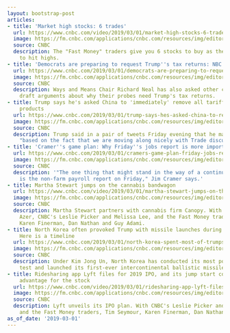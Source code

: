 ```yaml
---
layout: bootstrap-post
articles:
- title: 'Market high stocks: 6 trades'
  url: https://www.cnbc.com/video/2019/03/01/market-high-stocks-6-trades.html
  image: https://fm.cnbc.com/applications/cnbc.com/resources/img/editorial/2019/03/01/105770830-15514822496ED5-REQ-NothingbutTrades-030119.600x400.jpg
  source: CNBC
  description: The "Fast Money" traders give you 6 stocks to buy as the market continues
    to hit highs.
- title: 'Democrats are preparing to request Trump''s tax returns: NBC'
  url: https://www.cnbc.com/2019/03/01/democrats-are-preparing-to-request-trumps-tax-returns-nbc.html
  image: https://fm.cnbc.com/applications/cnbc.com/resources/img/editorial/2018/11/06/105557394-1541561889382gettyimages-973240698.1910x1000.jpeg
  source: CNBC
  description: Ways and Means Chair Richard Neal has also asked other committees to
    draft arguments about why their probes need Trump's tax returns.
- title: Trump says he's asked China to 'immediately' remove all tariffs on US agricultural
    products
  url: https://www.cnbc.com/2019/03/01/trump-says-hes-asked-china-to-remove-tariffs-on-agricultural-products.html
  image: https://fm.cnbc.com/applications/cnbc.com/resources/img/editorial/2018/09/11/105444539-1536687927488gettyimages-871894534.1910x1000.jpeg
  source: CNBC
  description: Trump said in a pair of tweets Friday evening that he made the request
    "based on the fact that we are moving along nicely with Trade discussions."
- title: 'Cramer''s game plan: Why Friday''s jobs report is more important than usual'
  url: https://www.cnbc.com/2019/03/01/cramers-game-plan-friday-jobs-report-is-more-important-than-usual.html
  image: https://fm.cnbc.com/applications/cnbc.com/resources/img/editorial/2015/06/16/102764037-147883227.1910x1000.jpg
  source: CNBC
  description: '"The one thing that might stand in the way of a continued rally ...
    is the non-farm payroll report on Friday," Jim Cramer says.'
- title: Martha Stewart jumps on the cannabis bandwagon
  url: https://www.cnbc.com/video/2019/03/01/martha-stewart-jumps-on-the-cannabis-bandwagon.html
  image: https://fm.cnbc.com/applications/cnbc.com/resources/img/editorial/2019/03/01/105770783-15514799676ED4-FM-C-BLOCK-030119.600x400.jpg
  source: CNBC
  description: Martha Stewart partners with cannabis firm Canopy. With Cowen's Vivien
    Azer, CNBC's Leslie Picker and Melissa Lee, and the Fast Money traders, Tim Seymour,
    Karen Finerman, Dan Nathan and Guy Adami.
- title: North Korea often provoked Trump with missile launches during his first year.
    Here is a timeline
  url: https://www.cnbc.com/2019/03/01/north-korea-spent-most-of-trumps-first-year-in-office-perfecting-its-nuclear-arsenal-here-is-a-timeline.html
  image: https://fm.cnbc.com/applications/cnbc.com/resources/img/editorial/2016/06/24/103741704-RTX2HQYZ.1910x1000.jpg
  source: CNBC
  description: Under Kim Jong Un, North Korea has conducted its most powerful nuclear
    test and launched its first-ever intercontinental ballistic missile.
- title: Ridesharing app Lyft files for 2019 IPO, and its jump start could be a major
    advantage for the stock
  url: https://www.cnbc.com/video/2019/03/01/ridesharing-app-lyft-files-for-2019-ipo-and-its-jump-start-could-be-a-major-advantage-for-the-stock.html
  image: https://fm.cnbc.com/applications/cnbc.com/resources/img/editorial/2019/03/01/105770775-6ed4-fm-b-block-030119.600x400.jpg
  source: CNBC
  description: Lyft unveils its IPO plan. With CNBC's Leslie Picker and Melissa Lee,
    and the Fast Money traders, Tim Seymour, Karen Finerman, Dan Nathan and Guy Adami.
as_of_date: '2019-03-01'
---
```


